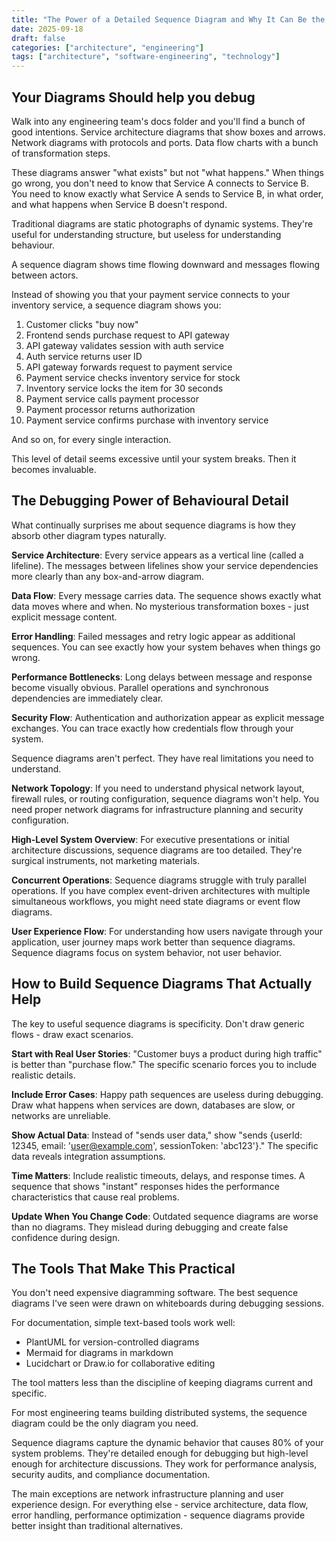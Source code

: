 ```yaml
---
title: "The Power of a Detailed Sequence Diagram and Why It Can Be the Only Diagram You Need"
date: 2025-09-18
draft: false
categories: ["architecture", "engineering"]
tags: ["architecture", "software-engineering", "technology"]
---
```


## Your Diagrams Should help you debug

Walk into any engineering team's docs folder and you'll find a bunch of good intentions. Service architecture diagrams that show boxes and arrows. Network diagrams with protocols and ports. Data flow charts with a bunch of transformation steps.

These diagrams answer "what exists" but not "what happens." When things go wrong, you don't need to know that Service A connects to Service B. You need to know exactly what Service A sends to Service B, in what order, and what happens when Service B doesn't respond.

Traditional diagrams are static photographs of dynamic systems. They're useful for understanding structure, but useless for understanding behaviour.

A sequence diagram shows time flowing downward and messages flowing between actors.

Instead of showing you that your payment service connects to your inventory service, a sequence diagram shows you:
1. Customer clicks "buy now"
2. Frontend sends purchase request to API gateway
3. API gateway validates session with auth service
4. Auth service returns user ID
5. API gateway forwards request to payment service
6. Payment service checks inventory service for stock
7. Inventory service locks the item for 30 seconds
8. Payment service calls payment processor
9. Payment processor returns authorization
10. Payment service confirms purchase with inventory service

And so on, for every single interaction.

This level of detail seems excessive until your system breaks. Then it becomes invaluable.

## The Debugging Power of Behavioural Detail

What continually surprises me about sequence diagrams is how they absorb other diagram types naturally.

**Service Architecture**: Every service appears as a vertical line (called a lifeline). The messages between lifelines show your service dependencies more clearly than any box-and-arrow diagram.

**Data Flow**: Every message carries data. The sequence shows exactly what data moves where and when. No mysterious transformation boxes - just explicit message content.

**Error Handling**: Failed messages and retry logic appear as additional sequences. You can see exactly how your system behaves when things go wrong.

**Performance Bottlenecks**: Long delays between message and response become visually obvious. Parallel operations and synchronous dependencies are immediately clear.

**Security Flow**: Authentication and authorization appear as explicit message exchanges. You can trace exactly how credentials flow through your system.

Sequence diagrams aren't perfect. They have real limitations you need to understand.

**Network Topology**: If you need to understand physical network layout, firewall rules, or routing configuration, sequence diagrams won't help. You need proper network diagrams for infrastructure planning and security configuration.

**High-Level System Overview**: For executive presentations or initial architecture discussions, sequence diagrams are too detailed. They're surgical instruments, not marketing materials.

**Concurrent Operations**: Sequence diagrams struggle with truly parallel operations. If you have complex event-driven architectures with multiple simultaneous workflows, you might need state diagrams or event flow diagrams.

**User Experience Flow**: For understanding how users navigate through your application, user journey maps work better than sequence diagrams. Sequence diagrams focus on system behavior, not user behavior.

## How to Build Sequence Diagrams That Actually Help

The key to useful sequence diagrams is specificity. Don't draw generic flows - draw exact scenarios.

**Start with Real User Stories**: "Customer buys a product during high traffic" is better than "purchase flow." The specific scenario forces you to include realistic details.

**Include Error Cases**: Happy path sequences are useless during debugging. Draw what happens when services are down, databases are slow, or networks are unreliable.

**Show Actual Data**: Instead of "sends user data," show "sends {userId: 12345, email: 'user@example.com', sessionToken: 'abc123'}." The specific data reveals integration assumptions.

**Time Matters**: Include realistic timeouts, delays, and response times. A sequence that shows "instant" responses hides the performance characteristics that cause real problems.

**Update When You Change Code**: Outdated sequence diagrams are worse than no diagrams. They mislead during debugging and create false confidence during design.

## The Tools That Make This Practical

You don't need expensive diagramming software. The best sequence diagrams I've seen were drawn on whiteboards during debugging sessions.

For documentation, simple text-based tools work well:
- PlantUML for version-controlled diagrams
- Mermaid for diagrams in markdown
- Lucidchart or Draw.io for collaborative editing

The tool matters less than the discipline of keeping diagrams current and specific.


For most engineering teams building distributed systems, the sequence diagram could be the only diagram you need.

Sequence diagrams capture the dynamic behavior that causes 80% of your system problems. They're detailed enough for debugging but high-level enough for architecture discussions. They work for performance analysis, security audits, and compliance documentation.

The main exceptions are network infrastructure planning and user experience design. For everything else - service architecture, data flow, error handling, performance optimization - sequence diagrams provide better insight than traditional alternatives.

